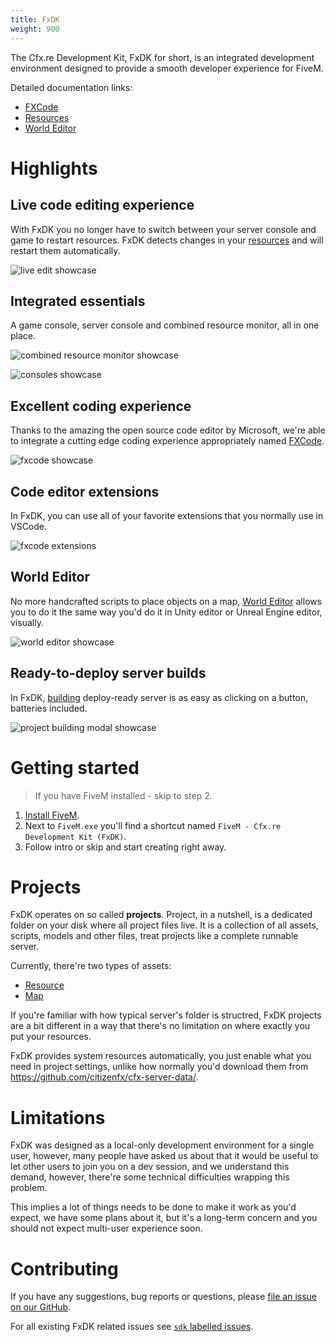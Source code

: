 ```yaml
---
title: FxDK
weight: 900
---
```


The Cfx.re Development Kit, FxDK for short, is an integrated development environment designed to provide a smooth developer experience for FiveM.

Detailed documentation links:

 - [FXCode](/docs/fxdk/fxcode)
 - [Resources](/docs/fxdk/resources)
 - [World Editor](/docs/fxdk/world-editor)

# Highlights

## Live code editing experience
With FxDK you no longer have to switch between your server console and game to restart resources. FxDK detects changes in your [resources](/docs/fxdk/resources) and will restart them automatically.

![live edit showcase](/fxdk/live-edit.webp)

## Integrated essentials
A game console, server console and combined resource monitor, all in one place.

![combined resource monitor showcase](/fxdk/resource-monitor.png)

![consoles showcase](/fxdk/consoles.png)

## Excellent coding experience
Thanks to the amazing the open source code editor by Microsoft, we're able to integrate a cutting edge coding experience appropriately named [FXCode](/docs/fxdk/fxcode).

![fxcode showcase](/fxdk/code.png)

## Code editor extensions
In FxDK, you can use all of your favorite extensions that you normally use in VSCode.

![fxcode extensions](/fxdk/extensions.png)

## World Editor
No more handcrafted scripts to place objects on a map, [World Editor](/docs/fxdk/world-editor) allows you to do it the same way you'd do it in Unity editor or Unreal Engine editor, visually.

![world editor showcase](/fxdk/world-editor.jpg)

## Ready-to-deploy server builds
In FxDK, [building](/docs/fxdk/project-building) deploy-ready server is as easy as clicking on a button, batteries included.

![project building modal showcase](/fxdk/project-building.png)


# Getting started

> If you have FiveM installed - skip to step 2.

1. [Install FiveM](/docs/client-manual/installing-fivem).
2. Next to `FiveM.exe` you'll find a shortcut named `FiveM - Cfx.re Development Kit (FxDK)`.
3. Follow intro or skip and start creating right away.


# Projects
FxDK operates on so called **projects**. Project, in a nutshell, is a dedicated folder on your disk where all project files live. It is a collection of all assets, scripts, models and other files, treat projects like a complete runnable server.

Currently, there're two types of assets:
 - [Resource](/docs/fxdk/resources)
 - [Map](/docs/fxdk/world-editor)

If you're familiar with how typical server's folder is structred, FxDK projects are a bit different in a way that there's no limitation on where exactly you put your resources.

FxDK provides system resources automatically, you just enable what you need in project settings, unlike how normally you'd download them from https://github.com/citizenfx/cfx-server-data/.


# Limitations
FxDK was designed as a local-only development environment for a single user, however, many people have asked us about that it would be useful to let other users to join you on a dev session, and we understand this demand, however, there're some technical difficulties wrapping this problem.

This implies a lot of things needs to be done to make it work as you'd expect, we have some plans about it, but it's a long-term concern and you should not expect multi-user experience soon.


# Contributing
If you have any suggestions, bug reports or questions, please [file an issue on our GitHub](https://github.com/citizenfx/fivem/issues/new).

For all existing FxDK related issues see [`sdk` labelled issues](https://github.com/citizenfx/fivem/issues?q=is%3Aopen+is%3Aissue+label%3Asdk).
